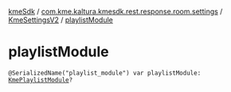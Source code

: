 [kmeSdk](../../index.md) / [com.kme.kaltura.kmesdk.rest.response.room.settings](../index.md) / [KmeSettingsV2](index.md) / [playlistModule](./playlist-module.md)

# playlistModule

`@SerializedName("playlist_module") var playlistModule: `[`KmePlaylistModule`](../-kme-playlist-module/index.md)`?`